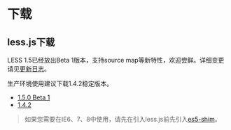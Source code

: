 # 下载

## less.js下载

LESS 1.5已经放出Beta 1版本，支持source map等新特性，欢迎尝鲜。详细变更请见[更新日志](./changelog.html)。

生产环境使用建议下载1.4.2稳定版本。

- [1.5.0 Beta 1](https://github.com/less/less.js/raw/master/dist/less-1.5.0.min.js)
- [1.4.2](https://github.com/less/less.js/raw/master/dist/less-1.4.2.min.js)

> 如果您需要在IE6、7、8中使用，请先在引入less.js前先引入[es5-shim](https://github.com/kriskowal/es5-shim)。